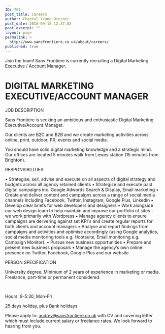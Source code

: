 ```yaml
---
ID: 791
post_title: Careers
author: Chantal Yeung Dresner
post_date: 2015-09-15 12:37:02
post_excerpt: ""
layout: page
permalink: >
  http://www.sansfrontiere.co.uk/about/careers/
published: true
---
```

Join the team! Sans Frontiere is currently recruiting a Digital Marketing Executive / Account Manager.
<h1>DIGITAL MARKETING EXECUTIVE/ACCOUNT MANAGER</h1>
JOB DESCRIPTION

Sans Frontiere is seeking an ambitious and enthusiastic Digital Marketing Executive/Account Manager.

Our clients are B2C and B2B and we create marketing activities across online, print, outdoor, PR, events and social media.

You should have solid digital marketing knowledge and a strategic mind. Our offices are located 5 minutes walk from Lewes station (15 minutes from Brighton).

RESPONSIBILITIES

• Strategise, sell, advise and execute on all aspects of digital strategy and budgets across all agency retained clients
• Strategise and execute paid digital campaigns inc. Google Adwords Search &amp; Display, Email marketing
• Create and deliver content and campaigns across a range of social media channels including Facebook, Twitter, Instagram, Google Plus, Linkedin
• Develop clear briefs for web developers and designers
• Work alongside our web design team to help maintain and improve our portfolio of sites - we work primarily with Wordpress
• Manage agency clients to ensure campaigns are delivering against set KPI´s and create regular reports for both clients and account managers
• Analyse and report findings from campaigns and activities and optimise accordingly (using Google analytics, social media monitoring tools e.g. Hootsuite, Email monitoring e.g. Campaign Monitor).
• Pursue new business opportunities
• Prepare and present new business proposals
• Manage the agency’s own online presence on Twitter, Facebook, Google Plus and our website

PERSON SPECIFICATION

University degree.
Minimum of 2 years of experience in marketing or media.
Freelance, part-time or permanent considered.

&nbsp;

Hours: 9-5:30, Mon-Fri

25 days holiday, plus Bank holidays

Please apply to: audrey@sansfrontiere.co.uk with CV and covering letter which must include current salary or freelance rates. We look forward to hearing from you.